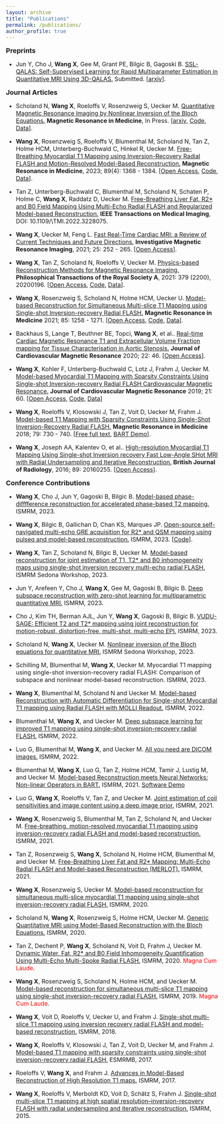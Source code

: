 ```yaml
---
layout: archive
title: "Publications"
permalink: /publications/
author_profile: true
---
```


<!-- {% if author.googlescholar %} -->

<!-- {% endif %} -->

<style type="text/css">
  body{
  font-size: 12pt;
}
</style>
<!-- You can also find my articles on <u><a href="{{[author.googlescholar](https://scholar.google.de/citations?user=99FdJPgAAAAJ&hl=en)}}">my Google Scholar profile</a>.</u> -->


**<font size="4.5"> Preprints </font>**

* Jun Y, Cho J, **Wang X**, Gee M, Grant PE, Bilgic B, Gagoski B. [SSL-QALAS: Self-Supervised Learning for Rapid Multiparameter Estimation in Quantitative MRI Using 3D-QALAS.](https://arxiv.org/abs/2302.14240) Submitted. [[arxiv](https://arxiv.org/abs/2302.14240)]. 

**<font size="4.5"> Journal Articles </font>**

* Scholand N, **Wang X**, Roeloffs V, Rosenzweig S, Uecker M. [Quantitative Magnetic Resonance Imaging by Nonlinear Inversion of the Bloch Equations.](https://arxiv.org/abs/2209.08027) **Magnetic Resonance in Medicine**, In Press. [[arxiv](https://arxiv.org/abs/2209.08027), [Code](https://github.com/mrirecon/bloch-moba), [Data](https://zenodo.org/record/6992763)]. 

  <!-- **Keywords:** model-based reconstruction; sensitivity analysis; state-transition matrix; nonlinear inversion; Bloch equations; quantitative MRI -->
  
* **Wang X**, Rosenzweig S, Roeloffs V, Blumenthal M, Scholand N, Tan Z, Holme HCM, Unterberg-Buchwald C, Hinkel R, Uecker M. [Free-Breathing Myocardial T1 Mapping using Inversion-Recovery Radial FLASH and Motion-Resolved Model-Based Reconstruction.](https://onlinelibrary.wiley.com/doi/full/10.1002/mrm.29521) **Magnetic Resonance in Medicine**, 2023; 89(4): 1368 - 1384. [[Open Access](https://onlinelibrary.wiley.com/doi/full/10.1002/mrm.29521), [Code](https://github.com/mrirecon/motion-resolved-myocardial-T1-mapping), [Data](https://doi.org/10.5281/zenodo.5707688)]. 
  
  <!-- **Keywords:** free-breathing myocardial T1 mapping; self-gating; motion-resolved model-based reconstruction; radial FLASH -->

* Tan Z, Unterberg-Buchwald C, Blumenthal M, Scholand N, Schaten P, Holme C, **Wang X**, Raddatz D, Uecker M. [Free-Breathing Liver Fat, R2* and B0 Field Mapping Using Multi-Echo Radial FLASH and Regularized Model-based Reconstruction.](https://ieeexplore.ieee.org/abstract/document/9978665) **IEEE Transactions on Medical Imaging**, DOI: 10.1109/\\TMI.2022.3228075. 
  
  <!-- **Keywords:** calibration-less compressed sensing parallel imaging; model-based reconstruction; multi-echo radial sampling; R2* mapping; water/fat separation -->
 
  <!-- * a robust self-gating technique extracting respiratory motion signal from contrast-weighted data acquisition;  -->
  <!-- * a calibrationless nonlinear model-based reconstruction for motion-resolved quantitative cardiovascular MR imaging.  -->
* **Wang X**, Uecker M, Feng L. [Fast Real-Time Cardiac MRI: a Review of Current Techniques and Future Directions.](https://www.i-mri.org/DOIx.php?id=10.13104/imri.2021.25.4.252) **Investigative Magnetic Resonance Imaging**, 2021; 25: 252 - 265. [[Open Access](https://www.i-mri.org/DOIx.php?id=10.13104/imri.2021.25.4.252)].
  
  <!-- **Keywords:** Real-time cardiac MRI, GRAPPA, Iterative SENSE, NLINV, Non-Cartesian, Motion-resolved image reconstruction -->

* **Wang X**, Tan Z, Scholand N, Roeloffs V, Uecker M. [Physics-based Reconstruction Methods for Magnetic Resonance Imaging.](https://royalsocietypublishing.org/doi/10.1098/rsta.2020.0196) **Philosophical Transactions of the Royal Society A**, 2021: 379 (2200), 20200196. [[Open Access](https://royalsocietypublishing.org/doi/10.1098/rsta.2020.0196), [Code](https://github.com/mrirecon/physics-recon), [Data](https://zenodo.org/record/4381986)]. 
  
  <!-- **Keywords:** magnetic resonance imaging; model-based reconstruction; inverse problems -->

* **Wang X**, Rosenzweig S, Scholand N, Holme HCM, Uecker U. [Model-based Reconstruction for Simultaneous Multi-slice T1 Mapping using Single-shot Inversion-recovery Radial FLASH.](https://onlinelibrary.wiley.com/doi/10.1002/mrm.28497) **Magnetic Resonance in Medicine** 2021; 85: 1258 - 1271. [[Open Access](https://onlinelibrary.wiley.com/doi/10.1002/mrm.28497), [Code](https://github.com/mrirecon/sms-T1-mapping), [Data](https://zenodo.org/record/3969809)]. 
  
  <!-- **Keywords:** T1 mapping; model-based reconstruction; radial FLASH; simultaneous multi-slice -->

* Backhaus S, Lange T, Beuthner BE, Topci, **Wang X**, et al.. [Real-time Cardiac Magnetic Resonance T1 and Extracellular Volume Fraction mapping for Tissue Characterisation in Aortic Stenosis.](https://jcmr-online.biomedcentral.com/articles/10.1186/s12968-020-00632-0) **Journal of Cardiovascular Magnetic Resonance** 2020; 22: 46. [[Open Access](https://jcmr-online.biomedcentral.com/articles/10.1186/s12968-020-00632-0)]. 
  
  <!-- **Keywords:** Real-Time; T1 mapping; aortic stenosis; transfemoral aortic valve replacement; tissue characterisation -->

* **Wang X**, Kohler F, Unterberg-Buchwald C, Lotz J, Frahm J, Uecker M. [Model-based Myocardial T1 Mapping with Sparsity Constraints Using Single-shot Inversion-recovery Radial FLASH Cardiovascular Magnetic Resonance.](https://jcmr-online.biomedcentral.com/articles/10.1186/s12968-019-0570-3) **Journal of Cardiovascular Magnetic Resonance** 2019; 21: 60. [[Open Access](https://jcmr-online.biomedcentral.com/articles/10.1186/s12968-019-0570-3), [Code](https://github.com/mrirecon/myocardial-t1-mapping), [Data](https://zenodo.org/record/3362387)]
  
  <!-- **Keywords:** model-based reconstruction; myocardial T1 mapping; sparsity constraints; radial FLASH -->

* **Wang X**, Roeloffs V, Klosowski J, Tan Z, Voit D, Uecker M, Frahm J. [Model-based T1 Mapping with Sparsity Constraints Using Single-Shot Inversion-Recovery Radial FLASH.](https://onlinelibrary.wiley.com/doi/full/10.1002/mrm.26726) **Magnetic Resonance in Medicine**  2018; 79: 730 - 740. [[Free full text](https://onlinelibrary.wiley.com/doi/full/10.1002/mrm.26726), [BART Demo](https://github.com/mrirecon/bart-workshop/blob/master/ismrm2021/model_based/bart_moba.ipynb)]. 
  
  <!-- **Keywords:** model-based reconstruction; sparsity constraint; Look-Locker; T1 mapping; parallel imaging -->


* **Wang X**, Joseph AA, Kalentev O, et al.. [High-resolution Myocardial T1 Mapping Using Single-shot Inversion recovery Fast Low-Angle SHot MRI with Radial Undersampling and Iterative Reconstruction.](https://www.birpublications.org/doi/full/10.1259/bjr.20160255) **British Journal of Radiology**, 2016; 89: 20160255. [[Open Access](https://www.birpublications.org/doi/full/10.1259/bjr.20160255)]. 
  
  <!-- **Keywords:** iterative reconstruction; radial undersampling; myocardial T1 mapping; FLASH -->

**<font size="4.5"> Conference Contributions </font>**

* **Wang X**, Cho J, Jun Y, Gagoski B, Bilgic B. [Model-based phase-difffference reconstruction for accelerated phase-based T2 mapping.](https://martinos.org/~berkin/Wang_Xiaoqing_Model_Based_Phase.pdf) ISMRM, 2023.

* **Wang X**, Bilgic B, Gallichan D, Chan KS, Marques JP. [Open-source self-navigated multi-echo GRE acquisition for R2* and QSM mapping using pulseq and model-based reconstruction.](https://martinos.org/~berkin/Wang_Xiaoqing_Open.pdf) ISMRM, 2023. [[Code](https://github.com/berkinbilgic/pulseq_qsm)]. 

* **Wang X**, Tan Z, Scholand N, Bilgic B, Uecker M. [Model-based reconstruction for joint estimation of T1, T2* and B0 inhomogeneity maps using single-shot inversion recovery multi-echo radial FLASH.](https://martinos.org/~berkin/Wang_Xiaoqing_Model_Based_Reconstruction.pdf) ISMRM Sedona Workshop, 2023.

* Jun Y, Arefeen Y, Cho J, **Wang X**, Gee M, Gagoski B, Bilgic B. [Deep subspace reconstruction with zero-shot learning for multiparametric quantitative MRI.](https://martinos.org/~berkin/Jun.pdf) ISMRM, 2023.

* Cho J, Kim TH, Berman AJL, Jun Y, **Wang X**, Gagoski B, Bilgic B. [VUDU-SAGE: Efficient T2 and T2* mapping using joint reconstruction for motion-robust, distortion-free, multi-shot, multi-echo EPI.](https://martinos.org/~berkin/Cho.pdf) ISMRM, 2023. 

* Scholand N, **Wang X**, Uecker M. [Nonlinear inversion of the Bloch equations for quantitative MRI.](https://arxiv.org/abs/2302.14240) ISMRM Sedona Workshop, 2023. 

* Schilling M, Blumenthal M, **Wang X**, Uecker M. Myocardial T1 mapping using single-shot inversion-recovery radial FLASH: Comparison of subspace and nonlinear
model-based reconstruction. ISMRM, 2023. 

* **Wang X**, Blumenthal M, Scholand N and Uecker M. [Model-based Reconstruction with Automatic Differentiation for Single-shot Myocardial T1 mapping using Radial FLASH with MOLLI Readout.](https://cds.ismrm.org/protected/22MPresentations/abstracts/1111.html) ISMRM, 2022.

* Blumenthal M, **Wang X**, and Uecker M. [Deep subspace learning for improved T1 mapping using single-shot inversion-recovery radial FLASH.](https://submissions.mirasmart.com/ISMRM2022/itinerary/Files/PDFFiles/0241.html) ISMRM, 2022.

* Luo G, Blumenthal M, **Wang X**, and Uecker M. [All you need are DICOM images.](https://submissions.mirasmart.com/ISMRM2022/itinerary/Files/PDFFiles/1510.html) ISMRM, 2022.

* Blumenthal M, **Wang X**, Luo G, Tan Z, Holme HCM, Tamir J, Lustig M, and Uecker M. [Model-based Reconstruction meets Neural Networks: Non-linear Operators in BART.](https://mrirecon.github.io/bart/ismrm21.html) ISMRM, 2021. [Software Demo](https://mrirecon.github.io/bart/ismrm21.html)

* Luo G, **Wang X**, Roeloffs V, Tan Z, and Uecker M. [Joint estimation of coil sensitivities and image content using a deep image prior.](https://cds.ismrm.org/protected/21MPresentations/abstracts/0280.html) ISMRM, 2021. 

* **Wang X**, Rosenzweig S, Blumenthal M, Tan Z, Scholand N, and Uecker M. [Free-breathing, motion-resolved myocardial T1 mapping using inversion-recovery radial FLASH and model-based reconstruction.](https://cds.ismrm.org/protected/21MPresentations/abstracts/3598.html) ISMRM, 2021. 

* Tan Z, Rosenzweig S, **Wang X**, Scholand N, Holme HCM, Blumenthal M, and Uecker M. [Free-Breathing Liver Fat and R2* Mapping: Multi-Echo Radial FLASH and Model-based Reconstruction (MERLOT).](https://cds.ismrm.org/protected/21MPresentations/abstracts/0753.html) ISMRM, 2021. 

* **Wang X**, Rosenzweig S, Uecker M. [Model-based reconstruction for simultaneous multi-slice myocardial T1 mapping using single-shot inversion-recovery radial FLASH.](https://cds.ismrm.org/protected/20MProceedings/PDFfiles/2046.html) ISMRM, 2020. 

* Scholand N, **Wang X**, Rosenzweig S, Holme HCM, Uecker M. [Generic Quantitative MRI using Model-Based Reconstruction with the Bloch Equations.](https://cds.ismrm.org/protected/20MProceedings/PDFfiles/0885.html) ISMRM, 2020. 

* Tan Z, Dechent P, **Wang X**, Scholand N, Voit D, Frahm J, Uecker M. [Dynamic Water, Fat, R2* and B0 Field Inhomogeneity Quantification Using Multi-Echo Multi-Spoke Radial FLASH.](https://cds.ismrm.org/protected/20MProceedings/PDFfiles/1019.html) ISMRM, 2020. <span style="color:red">Magna Cum Laude</span>.


* **Wang X**, Rosenzweig S, Scholand N, Holme HCM, and Uecker M. [Model-based reconstruction for simultaneous multi-slice T1 mapping using single-shot inversion-recovery radial FLASH.](https://cds.ismrm.org/protected/19MProceedings/PDFfiles/0314.html) ISMRM, 2019. <span style="color:red">Magna Cum Laude</span>.

* **Wang X**, Voit D, Roeloffs V, Uecker U, and Frahm J. [Single-shot multi-slice T1 mapping using inversion recovery radial FLASH and model-based reconstruction.](https://www.hindawi.com/journals/cmmm/2018/2560964/) ISMRM, 2018.

* **Wang X**, Roeloffs V, Klosowski J, Tan Z, Voit D, Uecker M, and Frahm J. [Model-based T1 mapping with sparsity constraints using single-shot inversion-recovery radial FLASH.](https://onlinelibrary.wiley.com/doi/10.1002/mrm.26726) ESMRMB, 2017.

* Roeloffs V, **Wang X**, and Frahm J. [Advances in Model-Based Reconstruction of High Resolution T1 maps.](https://cds.ismrm.org/protected/16MProceedings/PDFfiles/4236.html) ISMRM, 2017.

* **Wang X**, Roeloffs V, Merboldt KD, Voit D, Schätz S, Frahm J. [Single-shot multi-slice T1 mapping at high spatial resolution–inversion-recovery FLASH with radial undersampling and iterative reconstruction.](https://cds.ismrm.org/protected/15MProceedings/PDFfiles/1670.pdf) ISMRM, 2015.